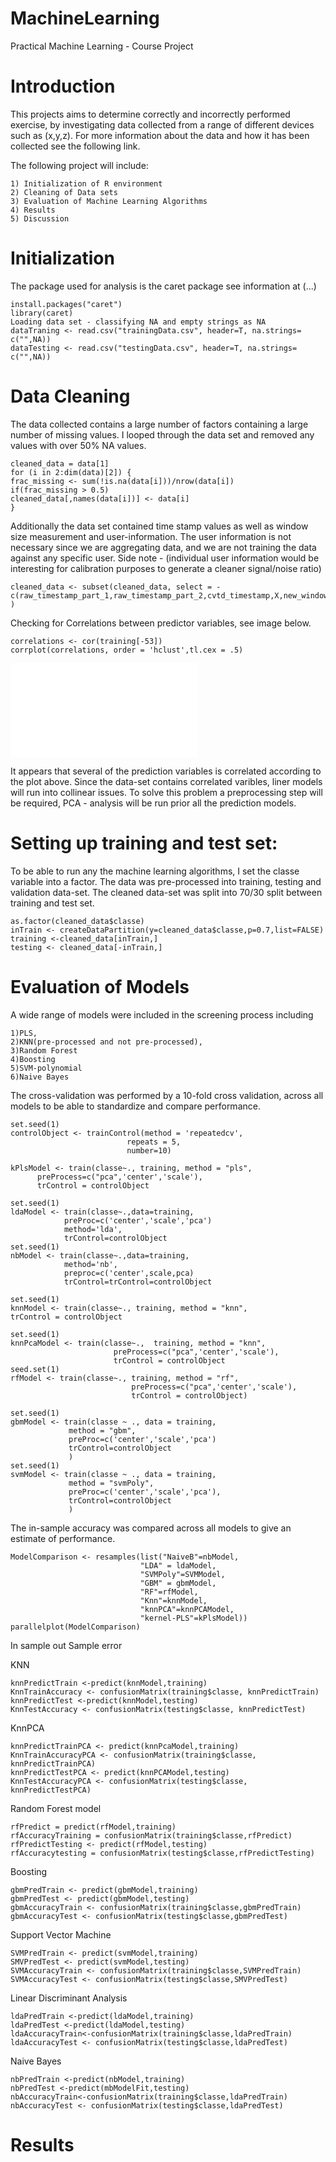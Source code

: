 MachineLearning
===============

Practical Machine Learning - Course Project

# Introduction 
This projects aims to determine correctly and incorrectly performed exercise,
by investigating data collected from a range of different devices such as (x,y,z).
For more information about the data and how it has been collected see the following link.
   
The following project will include:

    1) Initialization of R environment
    2) Cleaning of Data sets 
    3) Evaluation of Machine Learning Algorithms  
    4) Results 
    5) Discussion 
   
# Initialization 
The package used for analysis is the caret package see information at (...)

    install.packages("caret")
    library(caret)
    Loading data set - classifying NA and empty strings as NA
    dataTraning <- read.csv("trainingData.csv", header=T, na.strings= c("",NA))
    dataTesting <- read.csv("testingData.csv", header=T, na.strings= c("",NA))

# Data Cleaning 
The data collected contains a large number of factors containing a large number of missing values.
I looped through the data set and removed any values with over 50% NA values.

    cleaned_data = data[1]
    for (i in 2:dim(data)[2]) {
    frac_missing <- sum(!is.na(data[i]))/nrow(data[i])
    if(frac_missing > 0.5) 
    cleaned_data[,names(data[i])] <- data[i]
    }

Additionally the data set contained time stamp values as well as window size measurement and user-information. 
The user information is not necessary since we are aggregating data, and we are not training the data against any specific user. Side note - (individual user information would be interesting for calibration purposes to generate a cleaner signal/noise ratio)

    cleaned_data <- subset(cleaned_data, select = -c(raw_timestamp_part_1,raw_timestamp_part_2,cvtd_timestamp,X,new_window,num_window,user_name) )

Checking for Correlations between predictor variables, see image below.
	
    correlations <- cor(training[-53])
    corrplot(correlations, order = 'hclust',tl.cex = .5)
 ![My image](AxelEricsson.github.com/MachineLearning/correlations.pdf)
 
It appears that several of the prediction variables is correlated according to the plot above. Since the data-set contains correlated varibles, liner models will run into collinear issues. 
To solve this problem a preprocessing step will be required, PCA - analysis will be run prior all the prediction models. 
 
# Setting up training and test set:
To be able to run any the machine learning algorithms, I set the classe variable into a factor. 
The data was pre-processed into training, testing and validation data-set. 
The cleaned data-set was split into 70/30 split between training and test set.  

    as.factor(cleaned_data$classe)
    inTrain <- createDataPartition(y=cleaned_data$classe,p=0.7,list=FALSE)
    training <-cleaned_data[inTrain,]
    testing <- cleaned_data[-inTrain,]

# Evaluation of Models 

A wide range of models were included in the screening process including 
    
    1)PLS,
    2)KNN(pre-processed and not pre-processed),
    3)Random Forest
    4)Boosting 
    5)SVM-polynomial 
    6)Naive Bayes

The cross-validation was performed by a 10-fold cross validation, 
across all models to be able to standardize and compare performance.
  

    set.seed(1)
    controlObject <- trainControl(method = 'repeatedcv',
                              repeats = 5,
                              number=10)
    
	kPlsModel <- train(classe~., training, method = "pls", 
          preProcess=c("pca",'center','scale'),
          trControl = controlObject
	
	set.seed(1)
    ldaModel <- train(classe~.,data=training,
                preProc=c('center','scale','pca')
                method='lda', 
                trControl=controlObject
    set.seed(1)
	nbModel <- train(classe~.,data=training,
                method='nb', 
                preproc=c('center',scale,pca)
                trControl=trControl=controlObject

	set.seed(1)
	knnModel <- train(classe~., training, method = "knn", 
    trControl = controlObject
	
	set.seed(1)
	knnPcaModel <- train(classe~.,  training, method = "knn",
                           preProcess=c("pca",'center','scale'), 
                           trControl = controlObject
	seed.set(1)
    rfModel <- train(classe~., training, method = "rf",
 	                           preProcess=c("pca",'center','scale'), 
                               trControl = controlObject)  

	set.seed(1)
	gbmModel <- train(classe ~ ., data = training,
                 method = "gbm",
                 preProc=c('center','scale','pca')
                 trControl=controlObject 
                 )
    set.seed(1)
    svmModel <- train(classe ~ ., data = training,
                 method = "svmPoly",
                 preProc=c('center','scale','pca'),
                 trControl=controlObject 
                 )

The in-sample accuracy was compared across all models to give an estimate of performance.  

    ModelComparison <- resamples(list("NaiveB"=nbModel,
                                 "LDA" = ldaModel,
                                 "SVMPoly"=SVMModel,
                                 "GBM" = gbmModel,
                                 "RF"=rfModel,
                                 "Knn"=knnModel,
                                 "knnPCA"=knnPCAModel,
                                 "kernel-PLS"=kPlsModel))  
    parallelplot(ModelComparison)  


In sample out Sample error 

KNN    

    knnPredictTrain <-predict(knnModel,training)
    KnnTrainAccuracy <- confusionMatrix(training$classe, knnPredictTrain)
    knnPredictTest <-predict(knnModel,testing)
    KnnTestAccuracy <- confusionMatrix(testing$classe, knnPredictTest)

KnnPCA

    knnPredictTrainPCA <- predict(knnPcaModel,training)
    KnnTrainAccuracyPCA <- confusionMatrix(training$classe, knnPredictTrainPCA)
    knnPredictTestPCA <- predict(knnPCAModel,testing)
    KnnTestAccuracyPCA <- confusionMatrix(testing$classe, knnPredictTestPCA)

Random Forest model 

    rfPredict = predict(rfModel,training)
    rfAccuracyTraining = confusionMatrix(training$classe,rfPredict)
    rfPredictTesting <- predict(rfModel,testing)
    rfAccuracytesting = confusionMatrix(testing$classe,rfPredictTesting)

Boosting 

    gbmPredTrain <- predict(gbmModel,training)
    gbmPredTest <- predict(gbmModel,testing)
    gbmAccuracyTrain <- confusionMatrix(training$classe,gbmPredTrain)
    gbmAccuracyTest <- confusionMatrix(testing$classe,gbmPredTest)

Support Vector Machine 

    SVMPredTrain <- predict(svmModel,training)
    SMVPredTest <- predict(svmModel,testing)
    SVMAccuracyTrain <- confusionMatrix(training$classe,SVMPredTrain)
    SVMAccuracyTest <- confusionMatrix(testing$classe,SMVPredTest)

Linear Discriminant Analysis 

    ldaPredTrain <-predict(ldaModel,training)
    ldaPredTest <-predict(ldaModel,testing)
    ldaAccuracyTrain<-confusionMatrix(training$classe,ldaPredTrain)
    ldaAccuracyTest <- confusionMatrix(testing$classe,ldaPredTest)

Naive Bayes 

    nbPredTrain <-predict(nbModel,training)
    nbPredTest <-predict(mbModelFit,testing)
    nbAccuracyTrain<-confusionMatrix(training$classe,ldaPredTrain)
    nbAccuracyTest <- confusionMatrix(testing$classe,ldaPredTest) 

# Results 
